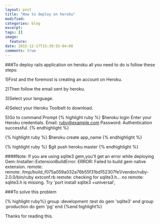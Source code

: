```yaml
---
layout: post
title: "How to deploy on heroku"
modified:
categories: blog
excerpt:
tags: []
image:
  feature:
date: 2015-12-17T15:39:55-04:00
comments: true
---
```


###To deploy rails application on heroku all you need to do is follow these steps:

1)First and the foremost is creating an account on Heroku.

2)Then follow the email sent by heroku.

3)Select your language.

4)Select your Heroku Toolbelt to download.

5)Go to command Prompt 
{% highlight ruby %}
 $heroku login
Enter your Heroku credentials.
Email: ruby@example.com
Password:
Authentication successful.
{% endhighlight %}

{% highlight ruby %}
$heroku create app_name
{% endhighlight %}

{% highlight ruby %}
 $git push heroku master
{% endhighlight %}

####Note: If you are using sqlite3 gem,you'll get an error while deploying
Gem::Installer::ExtensionBuildError: ERROR: Failed to build gem native extension.
remote:        
remote:        /tmp/build_f075a059a032a76b55f31bd152307fe1/vendor/ruby-2.0.0/bin/ruby extconf.rb
remote:        checking for sqlite3.h... no
remote:        sqlite3.h is missing. Try 'port install sqlite3 +universal',


###To solve this problem

{% highlight ruby%}
group :development :test do
gem 'sqlite3'
end
group :production do
gem 'pg'
end
{%end highlight%}


Thanks for reading this. 


